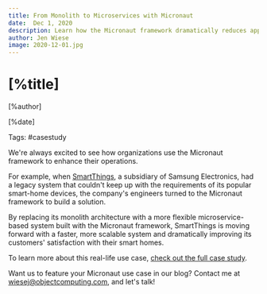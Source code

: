 ```yaml
---
title: From Monolith to Microservices with Micronaut
date:  Dec 1, 2020 
description: Learn how the Micronaut framework dramatically reduces application startup time and minimizes memory footprint for large IoT applications.
author: Jen Wiese
image: 2020-12-01.jpg
---
```


# [%title]

[%author]

[%date] 

Tags: #casestudy

We're always excited to see how organizations use the Micronaut framework to enhance their operations.

For example, when [SmartThings](https://www.smartthings.com/), a subsidiary of Samsung Electronics, had a legacy system that couldn't keep up with the requirements of its popular smart-home devices, the company's engineers turned to the Micronaut framework to build a solution.

By replacing its monolith architecture with a more flexible microservice-based system built with the Micronaut framework, SmartThings is moving forward with a faster, more scalable system and dramatically improving its customers' satisfaction with their smart homes.

To learn more about this real-life use case, [check out the full case study](https://objectcomputing.com/case-studies/case-study-from-monolith-to-microservices-with-micronaut).

Want us to feature your Micronaut use case in our blog? Contact me at wiesej@objectcomputing.com, and let's talk!
